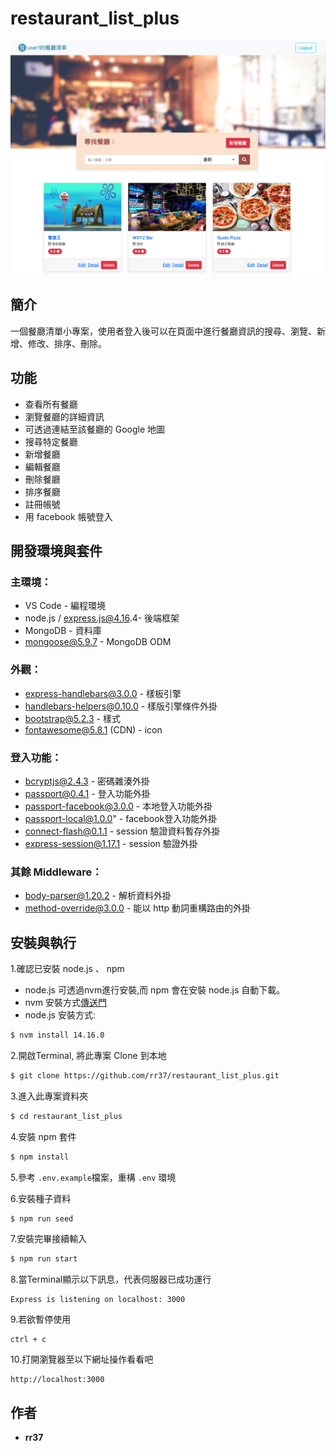 # restaurant_list_plus

![Screenshot of Restaurant List](./public/image/snapshot1.png)

## 簡介

一個餐廳清單小專案，使用者登入後可以在頁面中進行餐廳資訊的搜尋、瀏覽、新增、修改、排序、刪除。

## 功能

- 查看所有餐廳
- 瀏覽餐廳的詳細資訊
- 可透過連結至該餐廳的 Google 地圖
- 搜尋特定餐廳
- 新增餐廳
- 編輯餐廳
- 刪除餐廳
- 排序餐廳
- 註冊帳號
- 用 facebook 帳號登入

## 開發環境與套件

### 主環境：
* VS Code - 編程環境
* node.js / express.js@4.16.4- 後端框架
* MongoDB - 資料庫
* mongoose@5.9.7 - MongoDB ODM

### 外觀：
* express-handlebars@3.0.0 - 樣板引擎
* handlebars-helpers@0.10.0 - 樣版引擎條件外掛
* bootstrap@5.2.3 - 樣式
* fontawesome@5.8.1 (CDN) - icon

### 登入功能：
* bcryptjs@2.4.3 - 密碼雜湊外掛
* passport@0.4.1 - 登入功能外掛
* passport-facebook@3.0.0 - 本地登入功能外掛
* passport-local@1.0.0" - facebook登入功能外掛
* connect-flash@0.1.1 - session 驗證資料暫存外掛
* express-session@1.17.1 - session 驗證外掛

### 其餘 Middleware：
* body-parser@1.20.2 - 解析資料外掛
* method-override@3.0.0 - 能以 http 動詞重構路由的外掛

## 安裝與執行

1.確認已安裝 node.js 、 npm

  - node.js 可透過nvm進行安裝,而 npm 會在安裝 node.js 自動下載。
  - nvm 安裝方式[傳送門](https://github.com/creationix/nvm)
  - node.js 安裝方式:
  ```bash
  $ nvm install 14.16.0
  ```

2.開啟Terminal, 將此專案 Clone 到本地

  ```bash
  $ git clone https://github.com/rr37/restaurant_list_plus.git
  ```

3.進入此專案資料夾

  ```bash
  $ cd restaurant_list_plus
  ```

4.安裝 npm 套件

  ```bash
  $ npm install
  ```

5.參考 `.env.example`檔案，重構 `.env` 環境

6.安裝種子資料

  ```bash
  $ npm run seed
  ```

7.安裝完畢接續輸入

  ```bash
  $ npm run start
  ```

8.當Terminal顯示以下訊息，代表伺服器已成功運行

  ```
  Express is listening on localhost: 3000
  ```

9.若欲暫停使用

  ```
  ctrl + c
  ```

10.打開瀏覽器至以下網址操作看看吧

  ```
  http://localhost:3000
  ```

## 作者

* **rr37** 
